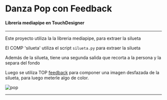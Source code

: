 # Danza Pop con Feedback
#### Librería mediapipe en TouchDesigner  

---

Este proyecto utiliza la la libreria mediapipe, para extraer la silueta

El COMP 'silueta' utiliza el script `silueta.py` para extraer la silueta

Además de la silueta, tiene una segunda salida que recorta a la persona y la separa del fondo

Luego se utiliza TOP [feedback](https://www.youtube.com/watch?v=JkKHKsY31no&ab_channel=TheInteractive%26ImmersiveHQ) para componer una imagen desfazada de la silueta, para luego meterle algo de color.


![pop](pop.gif)

---
